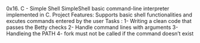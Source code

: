 0x16. C - Simple Shell
SimpleShell basic command-line interpreter implemented in C.
Project Features:
Supports basic shell functionalities and
excutes commands entered by the user
Tasks :
1- Writing a clean code that passes the Betty checks
2- Handle command lines with arguments
3- Handleing the PATH
4- fork must not be called if the command doesn’t exist
